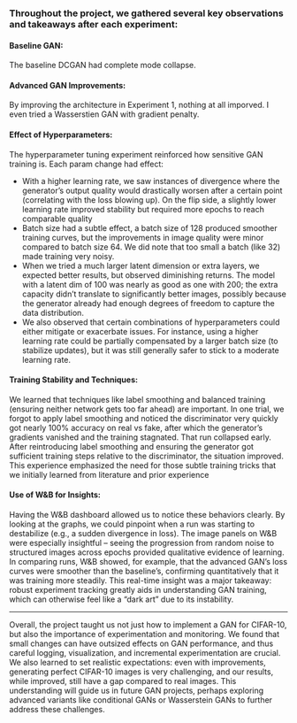 ﻿### Throughout the project, we gathered several key observations and takeaways after each experiment:

#### Baseline GAN:

The baseline DCGAN had complete mode collapse.

#### Advanced GAN Improvements:

By improving the architecture in Experiment 1, nothing at all imporved.
I even tried a Wasserstien GAN with gradient penalty.

#### Effect of Hyperparameters:

The hyperparameter tuning experiment reinforced how sensitive GAN training is. Each param change had effect:
 * With a higher learning rate, we saw instances of divergence where the generator’s output quality would drastically worsen after a certain point (correlating with the loss blowing up). On the flip side, a slightly lower learning rate improved stability but required more epochs to reach comparable quality
 * Batch size had a subtle effect, a batch size of 128 produced smoother training curves, but the improvements in image quality were minor compared to batch size 64. We did note that too small a batch (like 32) made training very noisy.
 * When we tried a much larger latent dimension or extra layers, we expected better results, but observed diminishing returns. The model with a latent dim of 100 was nearly as good as one with 200; the extra capacity didn’t translate to significantly better images, possibly because the generator already had enough degrees of freedom to capture the data distribution.
 * We also observed that certain combinations of hyperparameters could either mitigate or exacerbate issues. For instance, using a higher learning rate could be partially compensated by a larger batch size (to stabilize updates), but it was still generally safer to stick to a moderate learning rate.

#### Training Stability and Techniques:

We learned that techniques like label smoothing and balanced training (ensuring neither network gets too far ahead) are important. In one trial, we forgot to apply label smoothing and noticed the discriminator very quickly got nearly 100% accuracy on real vs fake, after which the generator’s gradients vanished and the training stagnated. That run collapsed early. After reintroducing label smoothing and ensuring the generator got sufficient training steps relative to the discriminator, the situation improved. This experience emphasized the need for those subtle training tricks that we initially learned from literature and prior experience​

#### Use of W&B for Insights:

Having the W&B dashboard allowed us to notice these behaviors clearly. By looking at the graphs, we could pinpoint when a run was starting to destabilize (e.g., a sudden divergence in loss). The image panels on W&B were especially insightful – seeing the progression from random noise to structured images across epochs provided qualitative evidence of learning. In comparing runs, W&B showed, for example, that the advanced GAN’s loss curves were smoother than the baseline’s, confirming quantitatively that it was training more steadily. This real-time insight was a major takeaway: robust experiment tracking greatly aids in understanding GAN training, which can otherwise feel like a “dark art” due to its instability.

----

Overall, the project taught us not just how to implement a GAN for CIFAR-10, but also the importance of experimentation and monitoring. We found that small changes can have outsized effects on GAN performance, and thus careful logging, visualization, and incremental experimentation are crucial. We also learned to set realistic expectations: even with improvements, generating perfect CIFAR-10 images is very challenging, and our results, while improved, still have a gap compared to real images. This understanding will guide us in future GAN projects, perhaps exploring advanced variants like conditional GANs or Wasserstein GANs to further address these challenges.